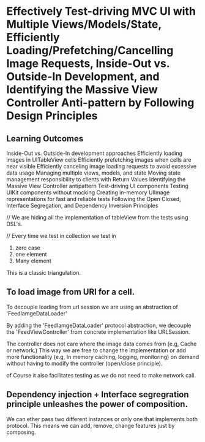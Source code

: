 
# Effectively Test-driving MVC UI with Multiple Views/Models/State, Efficiently Loading/Prefetching/Cancelling Image Requests, Inside-Out vs. Outside-In Development, and Identifying the Massive View Controller Anti-pattern by Following Design Principles



## Learning Outcomes
Inside-Out vs. Outside-In development approaches
Efficiently loading images in UITableView cells
Efficiently prefetching images when cells are near visible
Efficiently canceling image loading requests to avoid excessive data usage
Managing multiple views, models, and state
Moving state management responsibility to clients with Return Values
Identifying the Massive View Controller antipattern
Test-driving UI components
Testing UIKit components without mocking
Creating in-memory UIImage representations for fast and reliable tests
Following the Open Closed, Interface Segregation, and Dependency Inversion Principles

// We are hiding all the implementation of tableView from the tests using DSL's.

// Every time we test in collection we test in 
1. zero case 
2. one element
3. Many element

This is a classic triangulation.


## To load image from URl for a cell.

To decouple loading from url session we are using an abstraction of 'FeedIamgeDataLoader'

 By adding the 'FeedIamgeDataLoader' protocol abstraction, we decouple the 'FeedViewController' from concrete implementation like URLSession.
 
 The controller does not care where the image data comes from (e.g, Cache or network.) This way we are free to change the implementation or add more functionality (e.g, In memory caching, logging, monitoring) on demand without having to modify the controller (open/close principle).
 
 of Course it also facilitates testing as we do not need to make network call. 

## Dependency injection + Interface segregration principle unleashes the power of composition.

We can ether pass two different instances or only one that implements both protocol.
This means we can add, remove, change features just by composing. 
